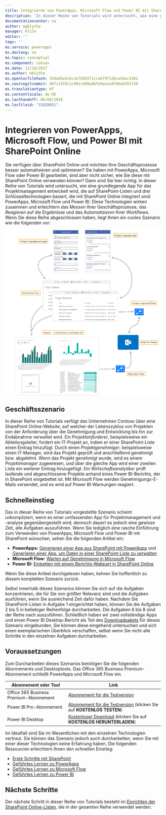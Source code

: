 ```yaml
---
title: Integrieren von PowerApps, Microsoft Flow und Power BI mit SharePoint Online (Einführung) | Microsoft-Dokumentation
description: 'In dieser Reihe von Tutorials wird untersucht, wie eine grundlegende App für das Projektmanagement entwickelt wird, die auf SharePoint-Listen und drei Schlüsseltechnologien basiert, die mit SharePoint Online integriert sind: PowerApps, Microsoft Flow und Power BI.'
documentationcenter: na
author: mgblythe
manager: kfile
editor: ''
tags: ''
ms.service: powerapps
ms.devlang: na
ms.topic: conceptual
ms.component: canvas
ms.date: 12/19/2017
ms.author: mblythe
ms.openlocfilehash: 35dad5e3cbc2e78d5571cca5f9f120ca58ac3382
ms.sourcegitcommit: 68fc13fdc2c991c499ad6fe9ae1e0f8dab597139
ms.translationtype: HT
ms.contentlocale: de-DE
ms.lasthandoff: 06/04/2018
ms.locfileid: "31828851"
---
```

# <a name="integrate-powerapps-microsoft-flow-and-power-bi-with-sharepoint-online"></a>Integrieren von PowerApps, Microsoft Flow, und Power BI mit SharePoint Online
Sie verfügen über SharePoint Online und möchten Ihre Geschäftsprozesse besser automatisieren und optimieren? Sie haben mit PowerApps, Microsoft Flow oder Power BI gearbeitet, sind aber nicht sicher, wie Sie diese mit SharePoint Online verwenden können? Dann sind Sie hier richtig. In dieser Reihe von Tutorials wird untersucht, wie eine grundlegende App für das Projektmanagement entwickelt wird, die auf SharePoint-Listen und drei Schlüsseltechnologien basiert, die mit SharePoint Online integriert sind: PowerApps, Microsoft Flow und Power BI. Diese Technologien wirken zusammen und erleichtern das *Messen* Ihrer Geschäftsprozesse, das *Reagieren* auf die Ergebnisse und das *Automatisieren* Ihrer Workflows. Wenn Sie diese Reihe abgeschlossen haben, liegt Ihnen ein cooles Szenario wie die folgenden vor:

![Diagramm des abgeschlossenen-Szenarios](./media/sharepoint-scenario-intro/composite-with-background.png)

## <a name="business-scenario"></a>Geschäftsszenario
In dieser Reihe von Tutorials verfügt das Unternehmen Contoso über eine SharePoint Online-Website, auf welcher der Lebenszyklus von Projekten von der Anforderung über die Genehmigung und Entwicklung bis hin zur Endabnahme verwaltet wird. Ein *Projektanforderer*, beispielsweise ein Abteilungsleiter, fordert ein IT-Projekt an, indem er einer SharePoint-Liste einen Eintrag hinzufügt. Durch einen *Projektgenehmiger*, beispielsweise einen IT-Manager, wird das Projekt geprüft und anschließend genehmigt bzw. abgelehnt. Wenn das Projekt genehmigt wurde, wird es einem *Projektmanager* zugewiesen, und über die gleiche App wird einer zweiten Liste ein weiterer Eintrag hinzugefügt. Ein *Wirtschaftsanalytiker* prüft laufende und abgeschlossene Projekte anhand eines Power BI-Berichts, der in SharePoint eingebettet ist.  Mit Microsoft Flow werden Genehmigungs-E-Mails versendet, und es wird auf Power BI-Warnungen reagiert.

## <a name="getting-started-quickly"></a>Schnelleinstieg
Das in dieser Reihe von Tutorials vorgestellte Szenario scheint unkompliziert, wenn es einer umfassenden App für Projektmanagement und -analyse gegenübergestellt wird, dennoch dauert es jedoch eine gewisse Zeit, alle Aufgaben auszuführen. Wenn Sie lediglich eine rasche Einführung zum Verwenden von PowerApps, Microsoft Flow und Power BI mit SharePoint wünschen, sehen Sie die folgenden Artikel ein:

* **PowerApps:** [Generieren einer App aus SharePoint mit PowerApps](generate-app-from-sharepoint-list-interface.md) und [Generieren einer App, um Daten in einer SharePoint-Liste zu verwalten](app-from-sharepoint.md)
* **Microsoft Flow:** [Warten auf Genehmigung in Microsoft Flow](https://docs.microsoft.com/flow/wait-for-approvals)
* **Power BI:** [Einbetten mit einem Berichts-Webpart in SharePoint Online](https://docs.microsoft.com/power-bi/service-embed-report-spo)

Wenn Sie diese Artikel durchgelesen haben, kehren Sie hoffentlich zu diesem kompletten Szenario zurück.

Selbst innerhalb dieses Szenarios können Sie sich auf die Aufgaben konzentrieren, die für Sie von größter Relevanz sind und die Aufgaben ausführen, wenn Sie ausreichend Zeit dafür haben. Nachdem Sie SharePoint-Listen in Aufgabe 1 eingerichtet haben, können Sie die Aufgaben 2 bis 5 in beliebiger Reihenfolge durcharbeiten. Die Aufgaben 6 bis 8 sind der Reihe nach auszuführen. Schließlich haben wir zwei vollständige Apps und einen Power BI Desktop-Bericht als Teil des [Downloadpakets](https://aka.ms/o4ia0f) für dieses Szenario eingebunden. Sie können diese eingehend untersuchen und sich einen exemplarischen Überblick verschaffen, selbst wenn Sie nicht alle Schritte in den einzelnen Aufgaben durcharbeiten.

## <a name="prerequisites"></a>Voraussetzungen
Zum Durcharbeiten dieses Szenarios benötigen Sie die folgenden Abonnements und Desktoptools. Das Office 365 Business Premium-Abonnement schließt PowerApps und Microsoft Flow ein.

| **Abonnement oder Tool** | **Link** |
| --- | --- |
| Office 365 Business Premium-Abonnement |[Abonnement für die Testversion](https://signup.microsoft.com/Signup?OfferId=467eab54-127b-42d3-b046-3844b860bebf&dl=O365_BUSINESS_PREMIUM&ali=1) |
| Power BI Pro-Abonnement |[Abonnement für die Testversion](https://powerbi.microsoft.com/get-started/) (klicken Sie auf **KOSTENLOS TESTEN**) |
| Power BI Desktop |[Kostenloser Download](https://powerbi.microsoft.com/get-started/) (klicken Sie auf **KOSTENLOS HERUNTERLADEN**) |

Im Idealfall sind Sie im Wesentlichen mit den einzelnen Technologien vertraut. Sie können das Szenario jedoch auch durcharbeiten, wenn Sie mit einer dieser Technologien keine Erfahrung haben. Die folgenden Ressourcen erleichtern Ihnen den schnellen Einstieg:

* [Erste Schritte mit SharePoint](https://support.office.com/article/Get-started-with-SharePoint-909ec2f0-05c8-4e92-8ad3-3f8b0b6cf261)
* [Geführtes Lernen zu PowerApps](../../guided-learning/index.md)
* [Geführtes Lernen zu Microsoft Flow](https://docs.microsoft.com/flow/guided-learning/)
* [Geführtes Lernen zu Power BI](https://docs.microsoft.com/power-bi/guided-learning/)

## <a name="next-steps"></a>Nächste Schritte
Der nächste Schritt in dieser Reihe von Tutorials besteht im [Einrichten der SharePoint Online-Listen](sharepoint-scenario-setup.md), die in der gesamten Reihe verwendet werden.

